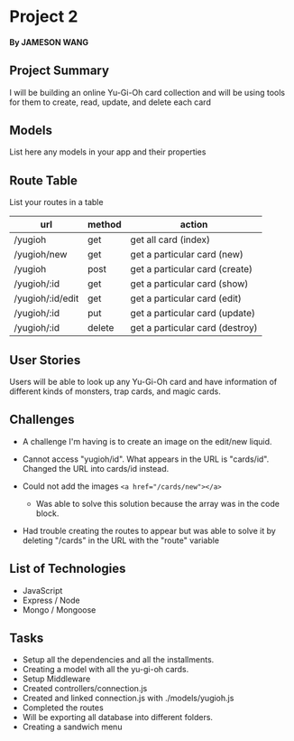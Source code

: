 # Project 2
#### By JAMESON WANG

## Project Summary

I will be building an online Yu-Gi-Oh card collection and will be using tools for them to create, read, update, and delete each card

## Models

List here any models in your app and their properties

## Route Table

List your routes in a table

| url | method | action |
|-----|--------|--------|
| /yugioh | get | get all card (index)|
| /yugioh/new | get | get a particular card (new)|
| /yugioh | post | get a particular card (create)|
| /yugioh/:id | get | get a particular card (show)|
| /yugioh/:id/edit | get | get a particular card (edit)|
| /yugioh/:id | put | get a particular card (update)|
| /yugioh/:id | delete | get a particular card (destroy)|

## User Stories

Users will be able to look up any Yu-Gi-Oh card and have information of different kinds of monsters, trap cards, and magic cards.

## Challenges

- A challenge I'm having is to create an image on the edit/new liquid.
- Cannot access "yugioh/id". What appears in the URL is "cards/id".
    Changed the URL into cards/id instead.

- Could not add the images
    ```<a href="/cards/new"></a> ```
    - Was able to solve this solution because the array was in the code block.

- Had trouble creating the routes to appear but was able to solve it by deleting "/cards" in the URL with the "route" variable

## List of Technologies

- JavaScript
- Express / Node
- Mongo / Mongoose

## Tasks
- Setup all the dependencies and all the installments.
- Creating a model with all the yu-gi-oh cards.
- Setup Middleware
- Created controllers/connection.js
- Created and linked connection.js with ./models/yugioh.js
- Completed the routes
- Will be exporting all database into different folders.
- Creating a sandwich menu